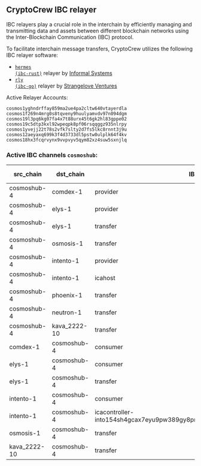 ## CryptoCrew IBC relayer
IBC relayers play a crucial role in the interchain by efficiently managing and transmitting data and assets between different blockchain networks using the Inter-Blockchain Communication (IBC) protocol.

To facilitate interchain message transfers, CryptoCrew utilizes the following IBC relayer software: 
- <a href="https://github.com/informalsystems/hermes"><code>hermes (ibc-rust)</code></a> relayer by [Informal Systems](https://github.com/informalsystems)
- <a href="https://github.com/cosmos/relayer"><code>rly (ibc-go)</code></a> relayer by [Strangelove Ventures](https://github.com/strangelove-ventures)

Active Relayer Accounts:
```
cosmos1yghndrffay859ma2ue4pa2cltw640vtayerdla
cosmos1f269n4mrg0s8tqveny9huulyamvdv97n094dgm
cosmos19l3pq6kg07fa4x7t88urx45t6gk2hl83gppe02
cosmos19c5dtp3kxl92wpeqpk8pf06rsqqggz935nlrpy
cosmos1yvejj22t78s2vfk7slty2d7fs5lkc8rnnt3j9u
cosmos12aeyaxq699k3f4d3733dl5pstw0ulplk64f4kv
cosmos18hx3fcqrvynx9vvpvyv5qym82xz4suw5sxnjlq
```

### Active IBC channels `cosmoshub`:
| src_chain | dst_chain | IBC port | IBC channel |
| --------------- | --------------- | ------------ | ------------------- |
| cosmoshub-4 | comdex-1 | provider | channel-1263 |
| cosmoshub-4 | elys-1 | provider | channel-1265 |
| cosmoshub-4 | elys-1 | transfer | channel-1266 |
| cosmoshub-4 | osmosis-1 | transfer | channel-141 |
| cosmoshub-4 | intento-1 | provider | channel-1489 |
| cosmoshub-4 | intento-1 | icahost | channel-1494 |
| cosmoshub-4 | phoenix-1 | transfer | channel-339 |
| cosmoshub-4 | neutron-1 | transfer | channel-569 |
| cosmoshub-4 | kava_2222-10 | transfer | channel-277 |
| comdex-1 | cosmoshub-4 | consumer | channel-97 |
| elys-1 | cosmoshub-4 | consumer | channel-0 |
| elys-1 | cosmoshub-4 | transfer | channel-1 |
| intento-1 | cosmoshub-4 | consumer | channel-0 |
| intento-1 | cosmoshub-4 | icacontroller-into154sh4gcax7eyu9pw389gy8pngx07ll30z44d84rh742xxlhv4f5sr68jlv | channel-6 |
| osmosis-1 | cosmoshub-4 | transfer | channel-0 |
| kava_2222-10 | cosmoshub-4 | transfer | channel-0 |